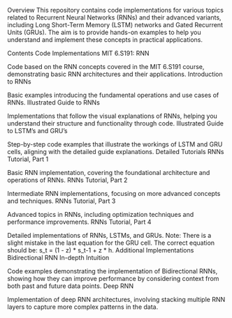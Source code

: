 Overview
This repository contains code implementations for various topics related to Recurrent Neural Networks (RNNs) and their advanced variants, including Long Short-Term Memory (LSTM) networks and Gated Recurrent Units (GRUs). The aim is to provide hands-on examples to help you understand and implement these concepts in practical applications.

Contents
Code Implementations
MIT 6.S191: RNN

Code based on the RNN concepts covered in the MIT 6.S191 course, demonstrating basic RNN architectures and their applications.
Introduction to RNNs

Basic examples introducing the fundamental operations and use cases of RNNs.
Illustrated Guide to RNNs

Implementations that follow the visual explanations of RNNs, helping you understand their structure and functionality through code.
Illustrated Guide to LSTM’s and GRU’s

Step-by-step code examples that illustrate the workings of LSTM and GRU cells, aligning with the detailed guide explanations.
Detailed Tutorials
RNNs Tutorial, Part 1

Basic RNN implementation, covering the foundational architecture and operations of RNNs.
RNNs Tutorial, Part 2

Intermediate RNN implementations, focusing on more advanced concepts and techniques.
RNNs Tutorial, Part 3

Advanced topics in RNNs, including optimization techniques and performance improvements.
RNNs Tutorial, Part 4

Detailed implementations of RNNs, LSTMs, and GRUs.
Note: There is a slight mistake in the last equation for the GRU cell. The correct equation should be: s_t = (1 - z) * s_t-1 + z * h.
Additional Implementations
Bidirectional RNN In-depth Intuition

Code examples demonstrating the implementation of Bidirectional RNNs, showing how they can improve performance by considering context from both past and future data points.
Deep RNN

Implementation of deep RNN architectures, involving stacking multiple RNN layers to capture more complex patterns in the data.